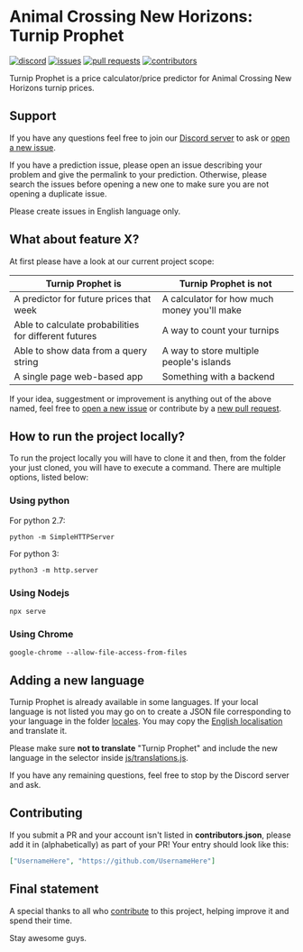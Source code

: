 # Animal Crossing New Horizons: Turnip Prophet
[![discord](https://img.shields.io/badge/discord-join-7289DA.svg?logo=discord&longCache=true&style=for-the-badge)](https://discord.gg/bRh74X8)
[![issues](https://img.shields.io/github/issues/mikebryant/ac-nh-turnip-prices?style=for-the-badge)](https://github.com/mikebryant/ac-nh-turnip-prices/issues)
[![pull requests](https://img.shields.io/github/issues-pr/mikebryant/ac-nh-turnip-prices?style=for-the-badge)](https://github.com/mikebryant/ac-nh-turnip-prices/pulls)
[![contributors](https://img.shields.io/github/contributors/mikebryant/ac-nh-turnip-prices?style=for-the-badge)](https://github.com/mikebryant/ac-nh-turnip-prices/graphs/contributors)
	
Turnip Prophet is a price calculator/price predictor for Animal Crossing New Horizons turnip prices.

## Support

If you have any questions feel free to join our [Discord server](https://discord.gg/bRh74X8) to ask or [open a new issue](https://github.com/mikebryant/ac-nh-turnip-prices/issues).

If you have a prediction issue, please open an issue describing your problem and give the permalink to your prediction. Otherwise, please search the issues before opening a new one to make sure you are not opening a duplicate issue.

Please create issues in English language only.

## What about feature X?

At first please have a look at our current project scope:

| Turnip Prophet is | Turnip Prophet is not |
|----|----|
| A predictor for future prices that week | A calculator for how much money you'll make |
| Able to calculate probabilities for different futures | A way to count your turnips |
| Able to show data from a query string | A way to store multiple people's islands |
| A single page web-based app | Something with a backend |

If your idea, suggestment or improvement is anything out of the above named, feel free to [open a new issue](https://github.com/mikebryant/ac-nh-turnip-prices/issues) or contribute by a [new pull request](https://github.com/mikebryant/ac-nh-turnip-prices/pulls).

## How to run the project locally?

To run the project locally you will have to clone it and then, from the folder your just cloned, you will have to execute a command. There are multiple options, listed below:

### Using python

For python 2.7: 

```python -m SimpleHTTPServer```

For python 3:

```python3 -m http.server```

### Using Nodejs

```npx serve```

### Using Chrome

```google-chrome --allow-file-access-from-files```


## Adding a new language

Turnip Prophet is already available in some languages. If your local language is not listed you may go on to create a JSON file corresponding to your language in the folder [locales](https://github.com/mikebryant/ac-nh-turnip-prices/tree/master/locales). You may copy the [English localisation](https://github.com/mikebryant/ac-nh-turnip-prices/blob/master/locales/en.json) and translate it. 

Please make sure **not to translate** "Turnip Prophet" and include the new language in the selector inside [js/translations.js](https://github.com/mikebryant/ac-nh-turnip-prices/blob/master/js/scripts.js).

If you have any remaining questions, feel free to stop by the Discord server and ask. 

## Contributing

If you submit a PR and your account isn't listed in **contributors.json**, please add it in (alphabetically) as part of your PR! Your entry should look like this:

```json
["UsernameHere", "https://github.com/UsernameHere"]
```

## Final statement

A special thanks to all who [contribute](https://github.com/mikebryant/ac-nh-turnip-prices/graphs/contributors) to this project, helping improve it and spend their time.

Stay awesome guys.
